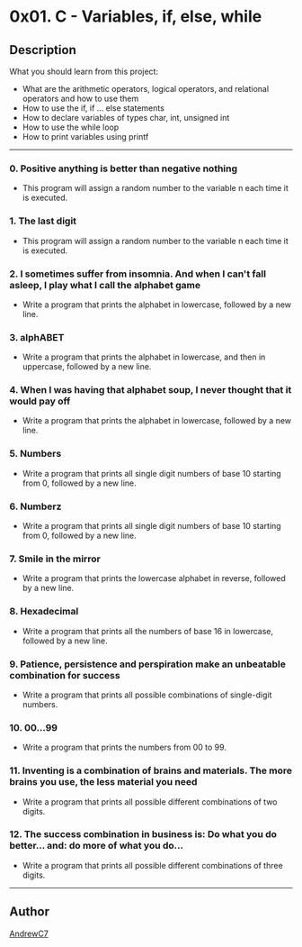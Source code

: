 # 0x01. C - Variables, if, else, while

## Description
What you should learn from this project:

* What are the arithmetic operators, logical operators, and relational operators and how to use them
* How to use the if, if ... else statements
* How to declare variables of types char, int, unsigned int
* How to use the while loop
* How to print variables using printf

---

### 0. Positive anything is better than negative nothing
* This program will assign a random number to the variable n each time it is executed. 

### 1. The last digit
* This program will assign a random number to the variable n each time it is executed. 

### 2. I sometimes suffer from insomnia. And when I can't fall asleep, I play what I call the alphabet game
* Write a program that prints the alphabet in lowercase, followed by a new line.

### 3. alphABET
* Write a program that prints the alphabet in lowercase, and then in uppercase, followed by a new line.

### 4. When I was having that alphabet soup, I never thought that it would pay off
* Write a program that prints the alphabet in lowercase, followed by a new line.

### 5. Numbers
* Write a program that prints all single digit numbers of base 10 starting from 0, followed by a new line.

### 6. Numberz
* Write a program that prints all single digit numbers of base 10 starting from 0, followed by a new line.

### 7. Smile in the mirror
* Write a program that prints the lowercase alphabet in reverse, followed by a new line.

### 8. Hexadecimal
* Write a program that prints all the numbers of base 16 in lowercase, followed by a new line.

### 9. Patience, persistence and perspiration make an unbeatable combination for success
* Write a program that prints all possible combinations of single-digit numbers.

### 10. 00...99
* Write a program that prints the numbers from 00 to 99.

### 11. Inventing is a combination of brains and materials. The more brains you use, the less material you need
* Write a program that prints all possible different combinations of two digits.

### 12. The success combination in business is: Do what you do better... and: do more of what you do...
* Write a program that prints all possible different combinations of three digits.

---

## Author
[AndrewC7](https://github.com/AndrewC7)
